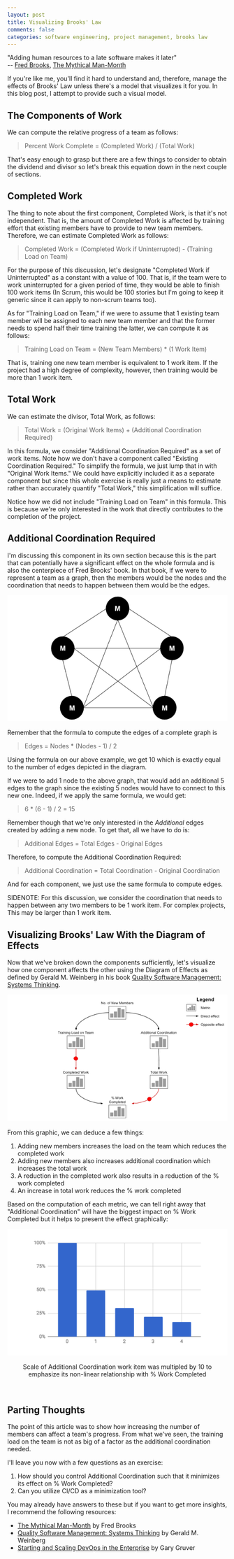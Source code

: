 ```yaml
---
layout: post
title: Visualizing Brooks' Law
comments: false
categories: software engineering, project management, brooks law
---
```


"Adding human resources to a late software makes it later"
<br>-- [Fred Brooks](https://en.wikipedia.org/wiki/Fred_Brooks),
[The Mythical Man-Month](https://read.amazon.com/kp/embed?asin=B00B8USS14&preview=newtab&linkCode=kpe&ref_=cm_sw_r_kb_dp_yJ-gAb29R21FJ)

If you're like me, you'll find it hard to understand and, therefore,
manage the effects of Brooks' Law unless there's a model that visualizes
it for you. In this blog post, I attempt to provide such a visual model.

## The Components of Work

We can compute the relative progress of a team as follows:

> Percent Work Complete = (Completed Work) / (Total Work)

That's easy enough to grasp but there are a few things to consider to
obtain the dividend and divisor so let's break this equation down in
the next couple of sections.

## Completed Work

The thing to note about the first component, Completed Work, is that it's
not independent. That is, the amount of Completed Work is affected by
training effort that existing members have to provide to new team members.
Therefore, we can estimate Completed Work as follows:

> Completed Work = (Completed Work if Uninterrupted) - (Training Load on Team)

For the purpose of this discussion, let's designate "Completed Work if
Uninterrupted" as a constant with a value of 100. That is, if the team were
to work uninterrupted for a given period of time, they would be able
to finish 100 work items (In Scrum, this would be 100 stories but I'm
going to keep it generic since it can apply to non-scrum teams too).

As for "Training Load on Team," if we were to assume that 1 existing team
member will be assigned to each new team member and that the former needs
to spend half their time training the latter, we can compute it as follows:

> Training Load on Team = (New Team Members) * (1 Work Item)

That is, training one new team member is equivalent to 1 work item. If
the project had a high degree of complexity, however, then training
would be more than 1 work item.

## Total Work

We can estimate the divisor, Total Work, as follows:

> Total Work = (Original Work Items) + (Additional Coordination Required)

In this formula, we consider "Additional Coordination Required" as a set
of work items. Note how we don't have a component called "Existing Coordination
Required." To simplify the formula, we just lump that in with "Original
Work Items." We could have explicitly included it as a separate component
but since this whole exercise is really just a means to estimate rather
than accurately quantify "Total Work," this simplification will suffice.

Notice how we did not include "Training Load on Team" in this formula.
This is because we're only interested in the work that directly contributes
to the completion of the project.

## Additional Coordination Required

I'm discussing this component in its own section because this is the part
that can potentially have a significant effect on the whole formula and is
also the centerpiece of Fred Brooks' book. In that book, if we were to
represent a team as a graph, then the members would be the nodes and the
coordination that needs to happen between them would be the edges.

![Original Team Coordination](/assets/images/team-coordination-1.png)

Remember that the formula to compute the edges of a complete graph is

> Edges = Nodes * (Nodes - 1) / 2

Using the formula on our above example, we get 10 which is exactly equal
to the number of edges depicted in the diagram.

If we were to add 1 node to the above graph, that would add an additional
5 edges to the graph since the existing 5 nodes would have to connect to
this new one. Indeed, if we apply the same formula, we would get:

> 6 * (6 - 1) / 2 = 15

Remember though that we're only interested in the *Additional* edges
created by adding a new node. To get that, all we have to do is:

> Additional Edges = Total Edges - Original Edges

Therefore, to compute the Additional Coordination Required:

> Additional Coordination = Total Coordination - Original Coordination

And for each component, we just use the same formula to compute edges.

SIDENOTE: For this discussion, we consider the coordination that needs
to happen between any two members to be 1 work item. For complex projects,
This may be larger than 1 work item.

## Visualizing Brooks' Law With the Diagram of Effects

Now that we've broken down the components sufficiently, let's visualize
how one component affects the other using the Diagram of Effects as defined
by Gerald M. Weinberg in his book [Quality Software Management: Systems Thinking](http://a.co/1R0v4KB).

![Diagram of Effects: Percent Work Completed](/assets/images/diagram-of-effects-percent-work-completed.png)

From this graphic, we can deduce a few things:

1. Adding new members increases the load on the team which reduces
   the completed work
1. Adding new members also increases additional coordination which
   increases the total work
1. A reduction in the completed work also results in a reduction of
   the % work completed
1. An increase in total work reduces the % work completed

Based on the computation of each metric, we can tell right away that
"Additional Coordination" will have the biggest impact on % Work Completed
but it helps to present the effect graphically:


![Percent Work Completed](/assets/images/percent-work-completed.png)
<center>Scale of Additional Coordination work item was multipled by 10
to emphasize its non-linear relationship with % Work Completed</center>

<p>&nbsp;</p>

## Parting Thoughts

The point of this article was to show how increasing the number of members
can affect a team's progress. From what we've seen, the training load on
the team is not as big of a factor as the additional coordination needed.

I'll leave you now with a few questions as an exercise:

1. How should you control Additional Coordination such that it minimizes its
   effect on % Work Completed?
1. Can you utilize CI/CD as a minimization tool?

You may already have answers to these but if you want to get more insights,
I recommend the following resources:


* [The Mythical Man-Month](https://read.amazon.com/kp/embed?asin=B00B8USS14&preview=newtab&linkCode=kpe&ref_=cm_sw_r_kb_dp_yJ-gAb29R21FJ)
  by Fred Brooks
* [Quality Software Management: Systems Thinking](http://a.co/1R0v4KB) by Gerald M. Weinberg
* [Starting and Scaling DevOps in the Enterprise](http://a.co/0bm2mLr) by Gary Gruver
